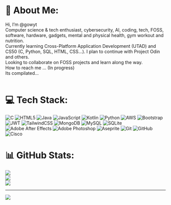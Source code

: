 # 💫 About Me:
Hi, I’m @gowyt<br>Computer science & tech enthusiast, cybersecurity, AI, coding, tech, FOSS, software, hardware, gadgets, mental and physical health, gym workout and nutrition.<br>Currently learning Cross-Platform Application Development (UTAD) and CS50 (C, Python, SQL, HTML, CSS...). I plan to continue with Project Odin and others.<br>Looking to collaborate on FOSS projects and learn along the way.<br>How to reach me ... (In progress)<br>Its compilated...<br><br>


 <!--## 🌐 Socials:
([![LinkedIn](https://img.shields.io/badge/LinkedIn-%230077B5.svg?logo=linkedin&logoColor=white)](https://linkedin.com/in/https://www.linkedin.com/in/gowyt/) -->

# 💻 Tech Stack:
![C](https://img.shields.io/badge/c-%2300599C.svg?style=plastic&logo=c&logoColor=white) ![HTML5](https://img.shields.io/badge/html5-%23E34F26.svg?style=plastic&logo=html5&logoColor=white) ![Java](https://img.shields.io/badge/java-%23ED8B00.svg?style=plastic&logo=openjdk&logoColor=white) ![JavaScript](https://img.shields.io/badge/javascript-%23323330.svg?style=plastic&logo=javascript&logoColor=%23F7DF1E) ![Kotlin](https://img.shields.io/badge/kotlin-%237F52FF.svg?style=plastic&logo=kotlin&logoColor=white) ![Python](https://img.shields.io/badge/python-3670A0?style=plastic&logo=python&logoColor=ffdd54) ![AWS](https://img.shields.io/badge/AWS-%23FF9900.svg?style=plastic&logo=amazon-aws&logoColor=white) ![Bootstrap](https://img.shields.io/badge/bootstrap-%238511FA.svg?style=plastic&logo=bootstrap&logoColor=white) ![JWT](https://img.shields.io/badge/JWT-black?style=plastic&logo=JSON%20web%20tokens) ![TailwindCSS](https://img.shields.io/badge/tailwindcss-%2338B2AC.svg?style=plastic&logo=tailwind-css&logoColor=white) ![MongoDB](https://img.shields.io/badge/MongoDB-%234ea94b.svg?style=plastic&logo=mongodb&logoColor=white) ![MySQL](https://img.shields.io/badge/mysql-4479A1.svg?style=plastic&logo=mysql&logoColor=white) ![SQLite](https://img.shields.io/badge/sqlite-%2307405e.svg?style=plastic&logo=sqlite&logoColor=white) ![Adobe After Effects](https://img.shields.io/badge/Adobe%20After%20Effects-9999FF.svg?style=plastic&logo=Adobe%20After%20Effects&logoColor=white) ![Adobe Photoshop](https://img.shields.io/badge/adobe%20photoshop-%2331A8FF.svg?style=plastic&logo=adobe%20photoshop&logoColor=white) ![Aseprite](https://img.shields.io/badge/Aseprite-FFFFFF?style=plastic&logo=Aseprite&logoColor=#7D929E) ![Git](https://img.shields.io/badge/git-%23F05033.svg?style=plastic&logo=git&logoColor=white) ![GitHub](https://img.shields.io/badge/github-%23121011.svg?style=plastic&logo=github&logoColor=white) ![Cisco](https://img.shields.io/badge/cisco-%23049fd9.svg?style=plastic&logo=cisco&logoColor=black)
# 📊 GitHub Stats:
![](https://github-readme-stats.vercel.app/api?username=gowyt&theme=github_dark&hide_border=true&include_all_commits=true&count_private=false)<br/>
![](https://github-readme-streak-stats.herokuapp.com/?user=gowyt&theme=github_dark&hide_border=true)<br/>
![](https://github-readme-stats.vercel.app/api/top-langs/?username=gowyt&theme=github_dark&hide_border=true&include_all_commits=true&count_private=false&layout=compact)

---
[![](https://visitcount.itsvg.in/api?id=gowyt&icon=8&color=1)](https://visitcount.itsvg.in) 

<!-- Proudly created with GPRM ( https://gprm.itsvg.in ) -->
